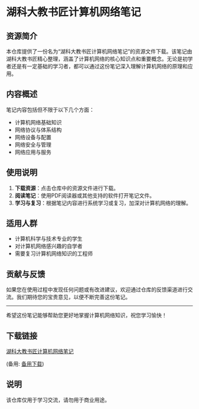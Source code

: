 # 湖科大教书匠计算机网络笔记

## 资源简介

本仓库提供了一份名为“湖科大教书匠计算机网络笔记”的资源文件下载。该笔记由湖科大教书匠精心整理，涵盖了计算机网络的核心知识点和重要概念。无论是初学者还是有一定基础的学习者，都可以通过这份笔记深入理解计算机网络的原理和应用。

## 内容概述

笔记内容包括但不限于以下几个方面：

- 计算机网络基础知识
- 网络协议与体系结构
- 网络设备与配置
- 网络安全与管理
- 网络应用与服务

## 使用说明

1. **下载资源**：点击仓库中的资源文件进行下载。
2. **阅读笔记**：使用PDF阅读器或其他支持的软件打开笔记文件。
3. **学习与复习**：根据笔记内容进行系统学习或复习，加深对计算机网络的理解。

## 适用人群

- 计算机科学与技术专业的学生
- 对计算机网络感兴趣的自学者
- 需要复习计算机网络知识的工程师

## 贡献与反馈

如果您在使用过程中发现任何问题或有改进建议，欢迎通过仓库的反馈渠道进行交流。我们期待您的宝贵意见，以便不断完善这份笔记。

---

希望这份笔记能够帮助您更好地掌握计算机网络知识，祝您学习愉快！

## 下载链接
[湖科大教书匠计算机网络笔记](https://pan.quark.cn/s/585f8bd19bbf) 

(备用: [备用下载](https://pan.baidu.com/s/1itWnU2RtUBPK4uOixpFeUg?pwd=1234))

## 说明

该仓库仅用于学习交流，请勿用于商业用途。
